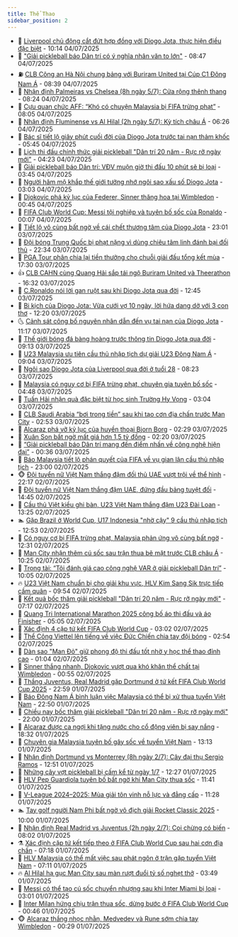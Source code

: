 ```yaml
---
title: Thể Thao
sidebar_position: 2
---
```


<!-- dantri-the-thao:START -->
- 🎡 [Liverpool chủ động cắt đứt hợp đồng với Diogo Jota, thực hiện điều đặc biệt](https://dantri.com.vn/the-thao/liverpool-chu-dong-cat-dut-hop-dong-voi-diogo-jota-thuc-hien-dieu-dac-biet-20250704161656150.htm) - 10:14 04/07/2025
- 💯 [&quot;Giải pickleball báo Dân trí có ý nghĩa nhân văn to lớn&quot;](https://dantri.com.vn/the-thao/giai-pickleball-bao-dan-tri-co-y-nghia-nhan-van-to-lon-20250704152455167.htm) - 08:47 04/07/2025
- ⛽️ [CLB Công an Hà Nội chung bảng với Buriram United tại Cúp C1 Đông Nam Á](https://dantri.com.vn/the-thao/clb-cong-an-ha-noi-chung-bang-voi-buriram-united-tai-cup-c1-dong-nam-a-20250704145533923.htm) - 08:39 04/07/2025
- 💃 [Nhận định Palmeiras vs Chelsea &lpar;8h ngày 5/7&rpar;: Cửa rộng thênh thang](https://dantri.com.vn/the-thao/nhan-dinh-palmeiras-vs-chelsea-8h-ngay-57-cua-rong-thenh-thang-20250704152301618.htm) - 08:24 04/07/2025
- 🌈 [Cựu quan chức AFF: “Khó có chuyện Malaysia bị FIFA trừng phạt”](https://dantri.com.vn/the-thao/cuu-quan-chuc-aff-kho-co-chuyen-malaysia-bi-fifa-trung-phat-20250703235138448.htm) - 08:05 04/07/2025
- 🦅 [Nhận định Fluminense vs Al Hilal &lpar;2h ngày 5/7&rpar;: Kỳ tích châu Á](https://dantri.com.vn/the-thao/nhan-dinh-fluminense-vs-al-hilal-2h-ngay-57-ky-tich-chau-a-20250704132549361.htm) - 06:26 04/07/2025
- 🌝 [Bác sĩ tiết lộ giây phút cuối đời của Diogo Jota trước tai nạn thảm khốc](https://dantri.com.vn/the-thao/bac-si-tiet-lo-giay-phut-cuoi-doi-cua-diogo-jota-truoc-tai-nan-tham-khoc-20250704122257850.htm) - 05:45 04/07/2025
- 🚀 [Lịch thi đấu chính thức giải pickleball &quot;Dân trí 20 năm - Rực rỡ ngày mới&quot;](https://dantri.com.vn/the-thao/lich-thi-dau-chinh-thuc-giai-pickleball-dan-tri-20-nam-ruc-ro-ngay-moi-20250704101712137.htm) - 04:23 04/07/2025
- 🎉 [Giải pickleball báo Dân trí: VĐV muộn giờ thi đấu 10 phút sẽ bị loại](https://dantri.com.vn/the-thao/giai-pickleball-bao-dan-tri-vdv-muon-gio-thi-dau-10-phut-se-bi-loai-20250703234215546.htm) - 03:45 04/07/2025
- 📝 [Người hâm mộ khắp thế giới tưởng nhớ ngôi sao xấu số Diogo Jota](https://dantri.com.vn/the-thao/nguoi-ham-mo-khap-the-gioi-tuong-nho-ngoi-sao-xau-so-diogo-jota-20250704100325185.htm) - 03:03 04/07/2025
- 🦄 [Djokovic phá kỷ lục của Federer, Sinner thăng hoa tại Wimbledon](https://dantri.com.vn/the-thao/djokovic-pha-ky-luc-cua-federer-sinner-thang-hoa-tai-wimbledon-20250704074505905.htm) - 00:45 04/07/2025
- 🎉 [FIFA Club World Cup: Messi tội nghiệp và tuyên bố sốc của Ronaldo](https://dantri.com.vn/the-thao/fifa-club-world-cup-messi-toi-nghiep-va-tuyen-bo-soc-cua-ronaldo-20250703231831952.htm) - 00:07 04/07/2025
- 💼 [Tiết lộ vô cùng bất ngờ về cái chết thương tâm của Diogo Jota](https://dantri.com.vn/the-thao/tiet-lo-vo-cung-bat-ngo-ve-cai-chet-thuong-tam-cua-diogo-jota-20250703233953187.htm) - 23:01 03/07/2025
- 🤡 [Đội bóng Trung Quốc bị phạt nặng vì dùng chiêu tâm linh đánh bại đối thủ](https://dantri.com.vn/the-thao/doi-bong-trung-quoc-bi-phat-nang-vi-dung-chieu-tam-linh-danh-bai-doi-thu-20250703194447132.htm) - 22:34 03/07/2025
- 🦆 [PGA Tour phân chia lại tiền thưởng cho chuỗi giải đấu tổng kết mùa](https://dantri.com.vn/the-thao/pga-tour-phan-chia-lai-tien-thuong-cho-chuoi-giai-dau-tong-ket-mua-20250703161506045.htm) - 17:30 03/07/2025
- 👍 [CLB CAHN cùng Quang Hải sắp tái ngộ Buriram United và Theerathon](https://dantri.com.vn/the-thao/clb-cahn-cung-quang-hai-sap-tai-ngo-buriram-united-va-theerathon-20250703195912083.htm) - 16:32 03/07/2025
- 💼 [C.Ronaldo nói lời gan ruột sau khi Diogo Jota qua đời](https://dantri.com.vn/the-thao/cronaldo-noi-loi-gan-ruot-sau-khi-diogo-jota-qua-doi-20250703194553902.htm) - 12:45 03/07/2025
- 🦒 [Bi kịch của Diogo Jota: Vừa cưới vợ 10 ngày, lời hứa dang dở với 3 con thơ](https://dantri.com.vn/the-thao/bi-kich-cua-diogo-jota-vua-cuoi-vo-10-ngay-loi-hua-dang-do-voi-3-con-tho-20250703190836424.htm) - 12:20 03/07/2025
- 🌜 [Cảnh sát công bố nguyên nhân dẫn đến vụ tai nạn của Diogo Jota](https://dantri.com.vn/the-thao/canh-sat-cong-bo-nguyen-nhan-dan-den-vu-tai-nan-cua-diogo-jota-20250703180614157.htm) - 11:17 03/07/2025
- 🦆 [Thế giới bóng đá bàng hoàng trước thông tin Diogo Jota qua đời](https://dantri.com.vn/the-thao/the-gioi-bong-da-bang-hoang-truoc-thong-tin-diogo-jota-qua-doi-20250703161324354.htm) - 09:13 03/07/2025
- 💪 [U23 Malaysia ưu tiên cầu thủ nhập tịch dự giải U23 Đông Nam Á](https://dantri.com.vn/the-thao/u23-malaysia-uu-tien-cau-thu-nhap-tich-du-giai-u23-dong-nam-a-20250703112605995.htm) - 09:04 03/07/2025
- 🧠 [Ngôi sao Diogo Jota của Liverpool qua đời ở tuổi 28](https://dantri.com.vn/the-thao/ngoi-sao-diogo-jota-cua-liverpool-qua-doi-o-tuoi-28-20250703152342022.htm) - 08:23 03/07/2025
- 🦄 [Malaysia có nguy cơ bị FIFA trừng phạt, chuyên gia tuyên bố sốc](https://dantri.com.vn/the-thao/malaysia-co-nguy-co-bi-fifa-trung-phat-chuyen-gia-tuyen-bo-soc-20250703114609247.htm) - 04:48 03/07/2025
- 🥸 [Tuấn Hải nhận quà đặc biệt từ học sinh Trường Hy Vọng](https://dantri.com.vn/the-thao/tuan-hai-nhan-qua-dac-biet-tu-hoc-sinh-truong-hy-vong-20250703095057585.htm) - 03:04 03/07/2025
- 🤠 [CLB Saudi Arabia “bơi trong tiền” sau khi tạo cơn địa chấn trước Man City](https://dantri.com.vn/the-thao/clb-saudi-arabia-boi-trong-tien-sau-khi-tao-con-dia-chan-truoc-man-city-20250703095318440.htm) - 02:53 03/07/2025
- 👺 [Alcaraz phá vỡ kỷ lục của huyền thoại Bjorn Borg](https://dantri.com.vn/the-thao/alcaraz-pha-vo-ky-luc-cua-huyen-thoai-bjorn-borg-20250703092549352.htm) - 02:29 03/07/2025
- 📝 [Xuân Son bất ngờ mất giá hơn 1,5 tỷ đồng](https://dantri.com.vn/the-thao/xuan-son-bat-ngo-mat-gia-hon-15-ty-dong-20250703091923182.htm) - 02:20 03/07/2025
- 🦆 [“Giải pickleball báo Dân trí mang đến điểm nhấn về công nghệ hiện đại”](https://dantri.com.vn/the-thao/giai-pickleball-bao-dan-tri-mang-den-diem-nhan-ve-cong-nghe-hien-dai-20250702234729313.htm) - 00:36 03/07/2025
- 🥳 [Báo Malaysia tiết lộ phán quyết của FIFA về vụ gian lận cầu thủ nhập tịch](https://dantri.com.vn/the-thao/bao-malaysia-tiet-lo-phan-quyet-cua-fifa-ve-vu-gian-lan-cau-thu-nhap-tich-20250702231338211.htm) - 23:00 02/07/2025
- 🐵 [Đội tuyển nữ Việt Nam thắng đậm đối thủ UAE vượt trội về thể hình](https://dantri.com.vn/the-thao/doi-tuyen-nu-viet-nam-thang-dam-doi-thu-uae-vuot-troi-ve-the-hinh-20250702223444394.htm) - 22:17 02/07/2025
- 🤩 [Đội tuyển nữ Việt Nam thắng đậm UAE, đứng đầu bảng tuyệt đối](https://dantri.com.vn/the-thao/doi-tuyen-nu-viet-nam-thang-dam-uae-dung-dau-bang-tuyet-doi-20250702212337973.htm) - 14:45 02/07/2025
- 🤠 [Cầu thủ Việt kiều ghi bàn, U23 Việt Nam thắng đậm U23 Đài Loan](https://dantri.com.vn/the-thao/cau-thu-viet-kieu-ghi-ban-u23-viet-nam-thang-dam-u23-dai-loan-20250702201400968.htm) - 13:25 02/07/2025
- 🏊 [Gặp Brazil ở World Cup, U17 Indonesia &quot;nhờ cậy&quot; 9 cầu thủ nhập tịch](https://dantri.com.vn/the-thao/gap-brazil-o-world-cup-u17-indonesia-nho-cay-9-cau-thu-nhap-tich-20250702195348489.htm) - 12:53 02/07/2025
- 🗽 [Có nguy cơ bị FIFA trừng phạt, Malaysia phản ứng vô cùng bất ngờ](https://dantri.com.vn/the-thao/co-nguy-co-bi-fifa-trung-phat-malaysia-phan-ung-vo-cung-bat-ngo-20250702190328761.htm) - 12:31 02/07/2025
- 🚀 [Man City nhận thêm cú sốc sau trận thua bẽ mặt trước CLB châu Á](https://dantri.com.vn/the-thao/man-city-nhan-them-cu-soc-sau-tran-thua-be-mat-truoc-clb-chau-a-20250702162534450.htm) - 10:25 02/07/2025
- 🎉 [Trọng tài: “Tôi đánh giá cao công nghệ VAR ở giải pickleball Dân trí”](https://dantri.com.vn/the-thao/trong-tai-toi-danh-gia-cao-cong-nghe-var-o-giai-pickleball-dan-tri-20250702160952163.htm) - 10:05 02/07/2025
- 🔥 [U23 Việt Nam chuẩn bị cho giải khu vực, HLV Kim Sang Sik trực tiếp cầm quân](https://dantri.com.vn/the-thao/u23-viet-nam-chuan-bi-cho-giai-khu-vuc-hlv-kim-sang-sik-truc-tiep-cam-quan-20250702142145278.htm) - 09:54 02/07/2025
- 🎉 [Kết quả bốc thăm giải pickleball &quot;Dân trí 20 năm - Rực rỡ ngày mới&quot;](https://dantri.com.vn/the-thao/ket-qua-boc-tham-giai-pickleball-dan-tri-20-nam-ruc-ro-ngay-moi-20250702141715807.htm) - 07:17 02/07/2025
- 🎡 [Quang Tri International Marathon 2025 công bố áo thi đấu và áo Finisher](https://dantri.com.vn/the-thao/quang-tri-international-marathon-2025-cong-bo-ao-thi-dau-va-ao-finisher-20250702115606575.htm) - 05:05 02/07/2025
- 🐻 [Xác định 4 cặp tứ kết FIFA Club World Cup](https://dantri.com.vn/the-thao/xac-dinh-4-cap-tu-ket-fifa-club-world-cup-20250702100204136.htm) - 03:02 02/07/2025
- 🌊 [Thể Công Viettel lên tiếng về việc Đức Chiến chia tay đội bóng](https://dantri.com.vn/the-thao/the-cong-viettel-len-tieng-ve-viec-duc-chien-chia-tay-doi-bong-20250702095023396.htm) - 02:54 02/07/2025
- 💃 [Dàn sao &quot;Man Đỏ&quot; giữ phong độ thi đấu tốt nhờ y học thể thao đỉnh cao](https://dantri.com.vn/the-thao/dan-sao-man-do-giu-phong-do-thi-dau-tot-nho-y-hoc-the-thao-dinh-cao-20250702075648607.htm) - 01:04 02/07/2025
- 🤔 [Sinner thắng nhanh, Djokovic vượt qua khó khăn thể chất tại Wimbledon](https://dantri.com.vn/the-thao/sinner-thang-nhanh-djokovic-vuot-qua-kho-khan-the-chat-tai-wimbledon-20250702075454980.htm) - 00:55 02/07/2025
- 🤭 [Thắng Juventus, Real Madrid gặp Dortmund ở tứ kết FIFA Club World Cup 2025](https://dantri.com.vn/the-thao/thang-juventus-real-madrid-gap-dortmund-o-tu-ket-fifa-club-world-cup-2025-20250702055904244.htm) - 22:59 01/07/2025
- 👹 [Báo Đông Nam Á bình luận việc Malaysia có thể bị xử thua tuyển Việt Nam](https://dantri.com.vn/the-thao/bao-dong-nam-a-binh-luan-viec-malaysia-co-the-bi-xu-thua-tuyen-viet-nam-20250701211131613.htm) - 22:50 01/07/2025
- 🗽 [Chiều nay bốc thăm giải pickleball &quot;Dân trí 20 năm - Rực rỡ ngày mới&quot;](https://dantri.com.vn/the-thao/chieu-nay-boc-tham-giai-pickleball-dan-tri-20-nam-ruc-ro-ngay-moi-20250701155519220.htm) - 22:00 01/07/2025
- 🥳 [Alcaraz được ca ngợi khi tặng nước cho cổ động viên bị say nắng](https://dantri.com.vn/the-thao/alcaraz-duoc-ca-ngoi-khi-tang-nuoc-cho-co-dong-vien-bi-say-nang-20250702073258050.htm) - 18:32 01/07/2025
- 💃 [Chuyên gia Malaysia tuyên bố gây sốc về tuyển Việt Nam](https://dantri.com.vn/the-thao/chuyen-gia-malaysia-tuyen-bo-gay-soc-ve-tuyen-viet-nam-20250701201315667.htm) - 13:13 01/07/2025
- 🧰 [Nhận định Dortmund vs Monterrey &lpar;8h ngày 2/7&rpar;: Cây đại thụ Sergio Ramos](https://dantri.com.vn/the-thao/nhan-dinh-dortmund-vs-monterrey-8h-ngay-27-cay-dai-thu-sergio-ramos-20250701195135998.htm) - 12:51 01/07/2025
- 💪 [Những cây vợt pickleball bị cấm kể từ ngày 1/7](https://dantri.com.vn/the-thao/nhung-cay-vot-pickleball-bi-cam-ke-tu-ngay-17-20250701192710588.htm) - 12:27 01/07/2025
- 🚀 [HLV Pep Guardiola tuyên bố bất ngờ khi Man City thua sốc](https://dantri.com.vn/the-thao/hlv-pep-guardiola-tuyen-bo-bat-ngo-khi-man-city-thua-soc-20250701164109099.htm) - 11:41 01/07/2025
- 🤠 [V-League 2024–2025: Mùa giải tôn vinh nỗ lực và đẳng cấp](https://dantri.com.vn/the-thao/v-league-20242025-mua-giai-ton-vinh-no-luc-va-dang-cap-20250701181818914.htm) - 11:28 01/07/2025
- 🏊 [Tay golf người Nam Phi bất ngờ vô địch giải Rocket Classic 2025](https://dantri.com.vn/the-thao/tay-golf-nguoi-nam-phi-bat-ngo-vo-dich-giai-rocket-classic-2025-20250701105753907.htm) - 10:00 01/07/2025
- 🦄 [Nhận định Real Madrid vs Juventus &lpar;2h ngày 2/7&rpar;: Coi chừng có biến](https://dantri.com.vn/the-thao/nhan-dinh-real-madrid-vs-juventus-2h-ngay-27-coi-chung-co-bien-20250701130228235.htm) - 08:02 01/07/2025
- ⚗️ [Xác định cặp tứ kết tiếp theo ở FIFA Club World Cup sau hai cơn địa chấn](https://dantri.com.vn/the-thao/xac-dinh-cap-tu-ket-tiep-theo-o-fifa-club-world-cup-sau-hai-con-dia-chan-20250701141803090.htm) - 07:18 01/07/2025
- 🥷 [HLV Malaysia có thể mất việc sau phát ngôn ở trận gặp tuyển Việt Nam](https://dantri.com.vn/the-thao/hlv-malaysia-co-the-mat-viec-sau-phat-ngon-o-tran-gap-tuyen-viet-nam-20250701122343084.htm) - 07:11 01/07/2025
- 🔥 [Al Hilal hạ gục Man City sau màn rượt đuổi tỷ số nghẹt thở](https://dantri.com.vn/the-thao/al-hilal-ha-guc-man-city-sau-man-ruot-duoi-ty-so-nghet-tho-20250701104852627.htm) - 03:49 01/07/2025
- 🦅 [Messi có thể tạo cú sốc chuyển nhượng sau khi Inter Miami bị loại](https://dantri.com.vn/the-thao/messi-co-the-tao-cu-soc-chuyen-nhuong-sau-khi-inter-miami-bi-loai-20250701095049228.htm) - 03:01 01/07/2025
- 🌝 [Inter Milan hứng chịu trận thua sốc, dừng bước ở FIFA Club World Cup](https://dantri.com.vn/the-thao/inter-milan-hung-chiu-tran-thua-soc-dung-buoc-o-fifa-club-world-cup-20250701074635301.htm) - 00:46 01/07/2025
- 🐵 [Alcaraz thắng nhọc nhằn, Medvedev và Rune sớm chia tay Wimbledon](https://dantri.com.vn/the-thao/alcaraz-thang-nhoc-nhan-medvedev-va-rune-som-chia-tay-wimbledon-20250701072023553.htm) - 00:29 01/07/2025<!-- dantri-the-thao:END -->
